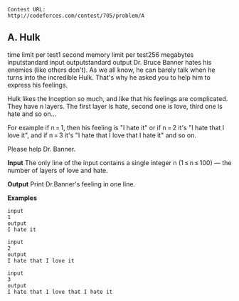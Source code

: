 ```
Contest URL:
http://codeforces.com/contest/705/problem/A
```

## A. Hulk

time limit per test1 second
memory limit per test256 megabytes
inputstandard input
outputstandard output
Dr. Bruce Banner hates his enemies (like others don't). As we all know, he can barely talk when he turns into the incredible Hulk. That's why he asked you to help him to express his feelings.

Hulk likes the Inception so much, and like that his feelings are complicated. They have n layers. The first layer is hate, second one is love, third one is hate and so on...

For example if n = 1, then his feeling is "I hate it" or if n = 2 it's "I hate that I love it", and if n = 3 it's "I hate that I love that I hate it" and so on.

Please help Dr. Banner.

**Input**
The only line of the input contains a single integer n (1 ≤ n ≤ 100) — the number of layers of love and hate.

**Output**
Print Dr.Banner's feeling in one line.

**Examples**

```
input
1
output
I hate it
```

```
input
2
output
I hate that I love it
```

```
input
3
output
I hate that I love that I hate it
```
